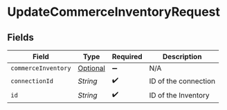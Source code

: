 # UpdateCommerceInventoryRequest


## Fields

| Field                                                                   | Type                                                                    | Required                                                                | Description                                                             |
| ----------------------------------------------------------------------- | ----------------------------------------------------------------------- | ----------------------------------------------------------------------- | ----------------------------------------------------------------------- |
| `commerceInventory`                                                     | [Optional<CommerceInventory>](../../models/shared/CommerceInventory.md) | :heavy_minus_sign:                                                      | N/A                                                                     |
| `connectionId`                                                          | *String*                                                                | :heavy_check_mark:                                                      | ID of the connection                                                    |
| `id`                                                                    | *String*                                                                | :heavy_check_mark:                                                      | ID of the Inventory                                                     |